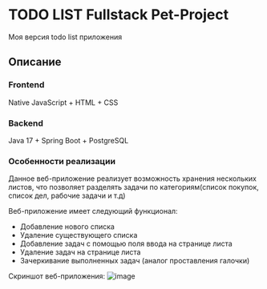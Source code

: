 # TODO LIST Fullstack Pet-Project
Моя версия todo list приложения 
## Описание
### Frontend
Native JavaScript + HTML + CSS

### Backend
Java 17 + Spring Boot + PostgreSQL

### Особенности реализации
Данное веб-приложение реализует возможность хранения нескольких листов, что позволяет разделять задачи по категориям(список покупок, список дел, рабочие задачи и т.д)

Веб-приложение имеет следующий функционал:
- Добавление нового списка
- Удаление существующего списка
- Добавление задач с помощью поля ввода на странице листа
- Удаление задач на странице листа
- Зачеркивание выполненных задач (аналог проставления галочки)

Скриншот веб-приложения:
![image](https://github.com/soulasphyxia/todo-fullstack-pet/assets/98162330/45cab96b-5fcd-4d6c-8b4c-cb1e44dce943)

